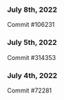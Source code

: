 ### July 8th, 2022

Commit #106231

### July 5th, 2022

Commit #314353


### July 4th, 2022

Commit #72281
